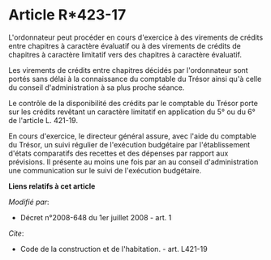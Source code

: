 # Article R*423-17

L'ordonnateur peut procéder en cours d'exercice à des virements de crédits entre chapitres à caractère évaluatif ou à des
virements de crédits de chapitres à caractère limitatif vers des chapitres à caractère évaluatif. 

Les virements de crédits entre chapitres décidés par l'ordonnateur sont portés sans délai à la connaissance du comptable du
Trésor ainsi qu'à celle du conseil d'administration à sa plus proche séance. 

Le contrôle de la disponibilité des crédits par le comptable du Trésor porte sur les crédits revêtant un caractère limitatif
en application du 5° ou du 6° de l'article L. 421-19.

En cours d'exercice, le directeur général assure, avec l'aide du comptable du Trésor, un suivi régulier de l'exécution
budgétaire par l'établissement d'états comparatifs des recettes et des dépenses par rapport aux prévisions. Il présente au
moins une fois par an au conseil d'administration une communication sur le suivi de l'exécution budgétaire.

**Liens relatifs à cet article**

_Modifié par_:

  - Décret n°2008-648 du 1er juillet 2008 - art. 1

_Cite_:

  - Code de la construction et de l'habitation. - art. L421-19
